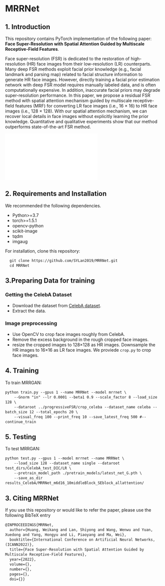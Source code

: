 # MRRNet
## 1. Introduction
This repository contains PyTorch implementation of the following paper: **Face Super-Resolution with Spatial Attention Guided by Multiscale Receptive-Field Features**.

Face super-resolution (FSR) is dedicated to the restoration of high-resolution (HR) face images from their low-resolution (LR) counterparts. Many deep FSR methods exploit facial prior knowledge (e.g., facial landmark and parsing map) related to facial structure information to generate HR face images. However, directly training a facial prior estimation network with deep FSR model requires manually labeled data, and is often computationally expensive. In addition, inaccurate facial priors may degrade super-resolution performance. In this paper, we propose a residual FSR method with spatial attention mechanism guided by multiscale receptive-field features (MRF) for converting LR face images (i.e., 16 × 16) to HR face images (i.e., 128 × 128). With our spatial attention mechanism, we can recover local details in face images without explicitly learning the prior knowledge. Quantitative and qualitative experiments show that our method outperforms state-of-the-art FSR method.

![comparision](./figures/128ImageComV2.pdf)
## 2. Requirements and Installation
We recommended the following dependencies.
* Python>=3.7
* torch>=1.5.1
* opencv-python
* scikit-image
* tqdm
* imgaug

For installation, clone this repository:
```
  git clone https://github.com/SYLan2019/MRRNet.git
  cd MRRNet
```
## 3.Preparing Data for training
### Getting the CelebA Dataset
* Download the dataset from [CelebA dataset](https://mmlab.ie.cuhk.edu.hk/projects/CelebA.html).
* Extract the data.
### Image preprocessing
* Use OpenCV to crop face images roughly from CelebA. 
* Remove the excess background in the rough cropped face images.
* resize the cropped images to 128×128 as HR images. Downsample the HR images to 16×16 as LR face images.
We proviede ```crop.py``` to crop face images.

## 4. Training
To train MRRGAN:
```
python train.py --gpus 1 --name MRRNet --model mrrnet \
    --Gnorm "in" --lr 0.0001 --beta1 0.9 --scale_factor 8 --load_size 128 \
    --dataroot ../progressiveFSR/crop_celeba --dataset_name celeba --batch_size 12 --total_epochs 20 \
    --visual_freq 100 --print_freq 10 --save_latest_freq 500 #--continue_train 
```

## 5. Testing
To test MRRGAN:
```
python test.py --gpus 1 --model mrrnet --name MRRNet \
    --load_size 128 --dataset_name single --dataroot test_dirs/CelebA_test_DIC/LR \
    --pretrain_model_path ./pretrain_models/latest_net_G.pth \
    --save_as_dir results_CelebA/MRRNet_m6d16_10middleBlock_SEblock_allattention/
```



## 3. Citing MRRNet

If you use this repository or would like to refer the paper, please use the following BibTeX entry
```
@INPROCEEDINGS{MRRNet,
  author={Huang, Weikang and Lan, Shiyong and Wang, Wenwu and Yuan, Xuedong and Yang, Hongyu and Li, Piaoyang and Ma, Wei},
  booktitle={International Conference on Artificial Neural Networks,(ICANN2022)}, 
  title={Face Super-Resolution with Spatial Attention Guided by Multiscale Receptive-Field Features}, 
  year={2022},
  volume={},
  number={},
  pages={},
  doi={}}
```
